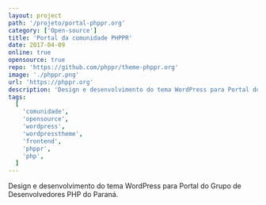 ```yaml
---
layout: project
path: '/projeto/portal-phppr.org'
category: ['Open-source']
title: 'Portal da comunidade PHPPR'
date: 2017-04-09
online: true
opensource: true
repo: 'https://github.com/phppr/theme-phppr.org'
image: './phppr.png'
url: 'https://phppr.org'
description: 'Design e desenvolvimento do tema WordPress para Portal do Grupo de Desenvolvedores PHP do Paraná.'
tags:
  [
    'comunidade',
    'opensource',
    'wordpress',
    'wordpresstheme',
    'frontend',
    'phppr',
    'php',
  ]
---
```


Design e desenvolvimento do tema WordPress para Portal do Grupo de Desenvolvedores PHP do Paraná.
